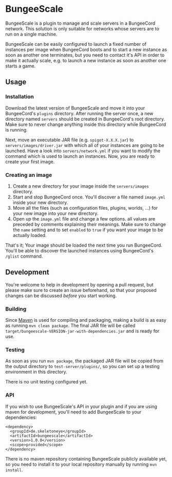 # BungeeScale
BungeeScale is a plugin to manage and scale servers in a BungeeCord network. This solution is only suitable for networks whose servers are to run on a single machine.

BungeeScale can be easily configured to launch a fixed number of instances per image when BungeeCord boots and to start a new instance as soon as another one terminates, but you need to contact it's API in order to make it actually scale, e.g. to launch a new instance as soon as another one starts a game.

## Usage

### Installation
Download the latest version of BungeeScale and move it into your BungeeCord's `plugins` directory. After running the server once, a new directory named `servers` should be created in BungeeCord's root directory. Make sure to never change anything inside this directory while BungeeCord is running.

Next, move an executable JAR file (e.g. `spigot-X.X.X.jar`) to `servers/images/driver.jar` with which all of your instances are going to be launched. Have a look into `servers/network.yml` if you want to modify the command which is used to launch an instances. Now, you are ready to create your first image.

### Creating an image
1. Create a new directory for your image inside the `servers/images` directory.
1. Start and stop BungeeCord once. You'll discover a file named `image.yml` inside your new directory.
1. Move all the files (such as configuration files, plugins, worlds, ...) for your new image into your new directory.
1. Open up the `image.yml` file and change a few options. all values are preceded by comments explaining their meanings. Make sure to change the `name` setting and to set `enabled` to `true` if you want your image to be actually loaded.

That's it; Your image should be loaded the next time you run BungeeCord. You'll be able to discover the launched instances using BungeeCord's `/glist` command.

## Development
You're welcome to help in development by opening a pull request, but please make sure to create an issue beforehand, so that your proposed changes can be discussed *before* you start working.

### Building
Since [Maven](https://maven.apache.org) is used for compiling and packaging, making a build is as easy as running `mvn clean package`. The final JAR file will be called `target/bungeescale-VERSION-jar-with-dependencies.jar` and is ready for use.

### Testing
As soon as you run `mvn package`, the packaged JAR file will be copied from the output directory to `test-server/plugins/`, so you can set up a testing environment in this directory.

There is no unit testing configured yet.

### API
If you wish to use BungeeScale's API in your plugin and if you are using maven for development, you'll need to add BungeeScale to your dependencies:

```
<dependency>
  <groupId>de.skeletoneye</groupId>
  <artifactId>bungeescale</artifactId>
  <version>1.0.0</version>
  <scope>provided</scope>
</dependency>
```

There is no maven repository containing BungeeScale publicly available yet, so you need to install it to your local repository manually by running `mvn install`.
